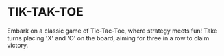 # TIK-TAK-TOE
Embark on a classic game of Tic-Tac-Toe, where strategy meets fun! Take turns placing 'X' and 'O' on the board, aiming for three in a row to claim victory. 
